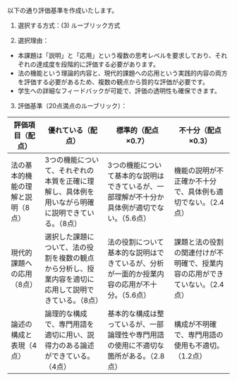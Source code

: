 以下の通り評価基準を作成いたします。

1. 選択する方式：(3) ルーブリック方式

2. 選択理由：
- 本課題は「説明」と「応用」という複数の思考レベルを要求しており、それぞれの達成度を段階的に評価する必要があります。
- 法の機能という理論的内容と、現代的課題への応用という実践的内容の両方を評価する必要があるため、複数の観点から質的な評価が必要です。
- 学生への詳細なフィードバックが可能で、評価の透明性も確保できます。

3. 評価基準（20点満点のルーブリック）：

| 評価項目（配点） | 優れている（配点） | 標準的（配点×0.7） | 不十分（配点×0.3） |
|-----------------|------------------|-------------------|------------------|
| 法の基本的機能の理解と説明（8点） | 3つの機能について、それぞれの本質を正確に理解し、具体例を用いながら明確に説明できている。（8点） | 3つの機能について基本的な説明はできているが、一部理解が不十分か具体例が適切でない。（5.6点） | 機能の説明が不正確か不十分で、具体例も適切でない。（2.4点） |
| 現代的課題への応用（8点） | 選択した課題について、法の役割を複数の観点から分析し、授業内容を適切に応用して説明できている。（8点） | 法の役割について基本的な説明はできているが、分析が一面的か授業内容の応用が不十分。（5.6点） | 課題と法の役割の関連付けが不明確で、授業内容の応用ができていない。（2.4点） |
| 論述の構成と表現（4点） | 論理的な構成で、専門用語を適切に用い、説得力のある論述ができている。（4点） | 基本的な構成は整っているが、一部論理性や専門用語の使用に不適切な箇所がある。（2.8点） | 構成が不明確で、専門用語の使用も不適切。（1.2点） |